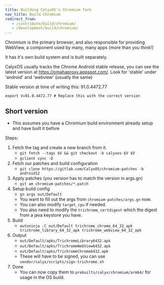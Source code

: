 ```yaml
---
title: Building CalyxOS's Chromium fork
nav_title: Build Chromium
redirect_from:
   - /contribute/build/chromium/
   - /development/build/chromium/
---
```


Chromium is the primary browser, and also responsible for providing WebView, a component used by many, many apps (more than you think!)

It has it's own build system and is built separately.

CalyxOS usually tracks the Chrome Android stable release, you can see the latest version at <https://omahaproxy.appspot.com/>.
Look for 'stable' under 'android' and 'webview' (usually the same)

Stable version at time of writing this: 91.0.4472.77

`export V=91.0.4472.77 # Replace this with the correct version`

## Short version
* This assumes you have a Chromium build environment already setup and have built it before

Steps:
1. Fetch the tag and create a new branch from it.
   * `git fetch --tags $V && git checkout -b calyxos-$V $V`
   * `gclient sync -D`
2. Fetch our patches and build configuration
   * `git clone https://gitlab.com/CalyxOS/chromium-patches -b android12`
3. Apply patches (you version has to match the version in args.gn)
   * `git am chromium-patches/*.patch`
4. Setup build config
   * `gn args out/Default`
   * You want to fill out the args from `chromium-patches/args.gn` now.
   * You can also modify `target_cpu` if needed.
   * You also need to modify the `trichrome_certdigest` which the digest from a java keystore you have.
5. Build
   * `autoninja -C out/Default trichrome_chrome_64_32_apk trichrome_library_64_32_apk trichrome_webview_64_32_apk`
6. Output
   * `out/Default/apks/TrichromeLibrary6432.apk`
   * `out/Default/apks/TrichromeWebView6432.apk`
   * `out/Default/apks/TrichromeChrome6432.apk`
   * These will have to be signed, you can use `vendor/calyx/scripts/sign-trichrome.sh`
7. Done
   * You can now copy them to `prebuilts/calyx/chromium/arm64/` for usage in the OS build.
